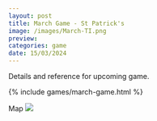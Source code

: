 ```yaml
---
layout: post
title: March Game - St Patrick's
image: /images/March-TI.png
preview: 
categories: game
date: 15/03/2024
---
```

Details and reference for upcoming game.


{% include games/march-game.html %}

Map
<img src="/images/March-TI.png" class="map">

